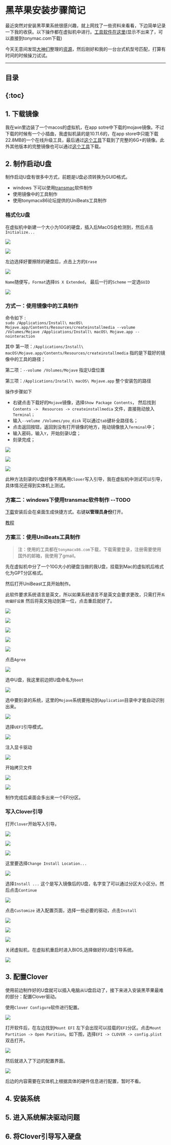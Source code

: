 # 黑苹果安装步骤简记

最近突然对安装黑苹果系统很感兴趣，就上网找了一些资料来看看，下边简单记录一下我的收获。以下操作都在虚拟机中进行。[工具软件在这里](/resources/2019415)(显示不出来了，可以直接到tonymac.com下载)

今天无意间发现[大神们](https://www.sqlsec.com/2018/07/hackintosh.html#toc-heading-1)整理的[资源](https://dev.tencent.com/u/sqlsec/p/Coding_clover/git/tree/1d6efb70475a2a1bf2477a1fa479fbf5baf98281)，然后刚好和我的一台台式机型号匹配，打算有时间的时候操刀试试。



---

## 目录

{:toc}
---

## 1. 下载镜像

我在win里边装了一个macos的虚拟机，在app sotre中下载的mojave镜像。不过下载的时候有一个小插曲，我虚拟机装的是10.11.6的，在app store中只能下载22.8MB的一个在线升级工具，最后通过[这个工具](http://dosdude1.com/mojave/)下载到了完整的6G+的镜像。此外其他版本的完整镜像也可以通过[这个工具](http://dosdude1.com/software.html)下载。

## 2. 制作启动U盘

制作启动U盘有很多中方式，前题是U盘必须转换为GUID格式。

- windows 下可以使用[transmac](https://www.acutesystems.com/scrtm.htm)软件制作
- 使用镜像中的工具制作
- 使用tonymacx86论坛提供的UniBeats工具制作

### 格式化U盘  

在虚拟机中新建一个大小为10G的硬盘，插入后MacOS会检测到，然后点击`Initialize...`



![](/images/2019415/initialize-01.png)

![](/images/2019415/initialize-02.png)

左边选择好要擦除的硬盘后，点击上方的`Erase`

![](/images/2019415/initialize-03.png)

`Name`随便写，`Format`选择`OS X Extended`， 最后一行的`Scheme` 一定选`GUID`

![](/images/2019415/initialize-04.png)

### 方式一：使用镜像中的工具制作
命令如下 :  
`sudo /Applications/Install\ macOS\ Mojave.app/Contents/Resources/createinstallmedia --volume /Volumes/Mojave /Applications/Install\ macOS\ Mojave.app --nointeraction`

其中 第一项：`/Applications/Install\ macOS\Mojave.app/Contents/Resources/createinstallmedia` 指的是下载好的镜像中的工具的路径；

第二项：`--volume /Volumes/Mojave` 指定U盘位置

第三项：`/Applications/Install\ macOS\ Mojave.app` 整个安装包的路径



操作步骤如下

- 右键点击下载好的`Mojave`镜像，选择`Show Package Contents`， 然后找到`Contents ->  Resources -> createinstallmedia` 文件，直接拖动放入`Terminal；`
- 输入`--velume /Volumes/you_disk` 可以通过`tab`键补全路径名；
- 点击返回按钮，返回到没有打开镜像的地方，拖动镜像放入`Terminal`中；
- 输入密码，输入`Y`，开始刻录U盘；
- 刻录完成；

![](/images/2019415/cl-01.png)

![](/images/2019415/cl-02.png)

![](/images/2019415/cl-done.png)

此种方法刻录的U盘好像不用再用`Clover`写入引导，我在虚拟机中测试可以引导，具体情况还得到实体机上测试。

### 方案二：windows下使用transmac软件制作 --TODO

[下载](http://www.acutesystems.com/tmac/tmsetup.zip)安装后会在桌面生成快捷方式。右键**以管理员身份**打开。

[教程](http://www.xitongcheng.com/jiaocheng/xtazjc_article_41339.html)



### 方案三：使用UniBeats工具制作

> 注：使用的工具都在`tonymacx86.com`下载，下载需要登录，注册需要使用国外的邮箱，我使用了gmail。

先在虚拟机中分了一个10G大小的硬盘当做的我U盘，挂载到Mac的虚拟机后格式化为GPT分区格式。

然后打开UniBeast工具开始制作。

此软件要求系统语言是英文，所以如果系统语言不是英文会要求更改，只需打开`系统偏好设置` 然后将英文拖动到第一位，点击重启就好了。  

![](/images/2019415/UniBeast-01.png)

![](/images/2019415/UniBeast-02.png)

![](/images/2019415/UniBeast-03.png)

![](/images/2019415/UniBeast-04.png)

![](/images/2019415/UniBeast-05.png)

点击`Agree`

![](/images/2019415/UniBeast-06.png)

选中U盘，我这里前边把U盘命名为`boot`

![](/images/2019415/UniBeast-07.png)

选中要刻录的系统，这里的`Mojave`系统要拖动到`Application`目录中才能自动识别出来。

![](/images/2019415/UniBeast-08.png)

选择`UEFI`引导模式。

![](/images/2019415/UniBeast-09.png)

注入显卡驱动

![](/images/2019415/UniBeast-10.png)

开始拷贝文件

![](/images/2019415/coping-file-to-usb.png)

![](/images/2019415/copying-done.png)



制作完成后桌面会多出来一个EFI分区。

### 写入Clover引导

打开`Clover`开始写入引导。

![](/images/2019415/clover-0.png)

![](/images/2019415/clover-1.png)

![](/images/2019415/clover-2.png)

这里要选择`Change Install Location...`

![](/images/2019415/clover-3.png)

选择`Install ...` 这个是写入镜像后的U盘，名字变了可以通过分区大小区分。然后点击`Continue`

![](/images/2019415/clover-4.png)

点击`Customize` 进入配置页面，选择一些必要的驱动，点击`Install`

![](/images/2019415/clover-5.png)

![](/images/2019415/clover-6.png)



![](/images/2019415/clover-7.png)

关闭虚拟机，在虚拟机重启时进入BIOS,选择做好的U盘引导系统。

![](/images/2019415/clover-boot.png)

## 3. 配置Clover

使用前边制作好的U盘就可以插入电脑从U盘启动了，接下来进入安装黑苹果最难的部分：配置Clover驱动。

使用`Clover Configure`软件进行配置。

![](/images/2019415/clover-config-1.png)

打开软件后，在左边找到`Mount EFI` 左下会出现可以挂载的`EFI`分区。点击`Mount Partition -> Open Parition`。如下图，选择`EFI -> CLOVER -> config.plist` 双击打开。

![](/images/2019415/clover-config-2.png)

 然后就进入了下边的配置界面。

![](/images/2019415/clover-config-3.png)

后边的内容需要在实体机上根据具体的硬件信息进行配置，暂时不看。



## 4. 安装系统



## 5. 进入系统解决驱动问题 



## 6. 将Clover引导写入硬盘
